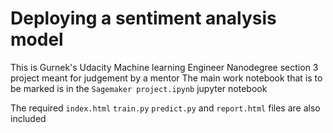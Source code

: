 # Deploying a sentiment analysis model

This is Gurnek's Udacity Machine learning Engineer Nanodegree section 3 project meant for judgement by a mentor
The main work notebook that is to be marked is in the `Sagemaker project.ipynb` jupyter notebook

The required `index.html` `train.py` `predict.py` and `report.html` files are also included
